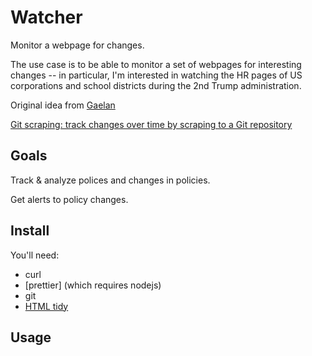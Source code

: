 # Watcher

Monitor a webpage for changes.

The use case is to be able to monitor a set of webpages for interesting changes -- in particular, I'm interested in watching the HR pages of US corporations and school districts during the 2nd Trump administration.

Original idea from [Gaelan](https://github.com/Gaelan)

[Git scraping: track changes over time by scraping to a Git repository](https://simonwillison.net/2020/Oct/9/git-scraping/)

## Goals

Track & analyze polices and changes in policies.

Get alerts to policy changes.

## Install

You'll need:
* curl
* [prettier] (which requires nodejs)
* git
* [HTML tidy](http://html-tidy.org)

## Usage